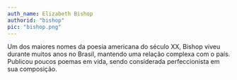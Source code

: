 ```yaml
---
auth_name: Elizabeth Bishop
authorid: "bishop"
pic: "bishop.png"
---
```


Um dos maiores nomes da poesia americana do século XX, Bishop viveu durante muitos anos no Brasil, mantendo
uma relação complexa com o país. Publicou poucos poemas em vida, sendo considerada perfeccionista em sua composição.